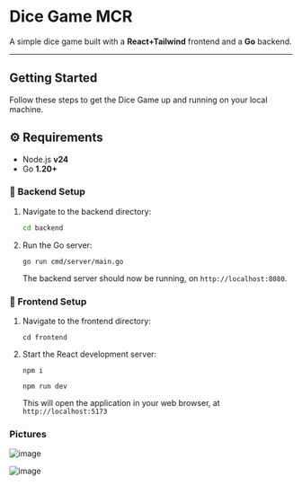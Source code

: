 # Dice Game MCR

A simple dice game built with a **React+Tailwind** frontend and a **Go** backend.

---

## Getting Started

Follow these steps to get the Dice Game up and running on your local machine.

## ⚙️ Requirements

- Node.js **v24**
- Go **1.20+**

### 🚀 Backend Setup

1.  Navigate to the backend directory:
    ```bash
    cd backend
    ```
2.  Run the Go server:
    ```
    go run cmd/server/main.go
    ```
    The backend server should now be running, on `http://localhost:8080`.

### 🚀 Frontend Setup

1.  Navigate to the frontend directory:
    ```
    cd frontend
    ```
2.  Start the React development server:

    ```
    npm i
    ```
    ```
    npm run dev
    ```
    This will open the application in your web browser, at `http://localhost:5173`


### Pictures 
![image](https://github.com/user-attachments/assets/ae9c3a05-1a7f-40c8-9198-7d99d78461be)

![image](https://github.com/user-attachments/assets/83b9842b-7b4f-492f-a88a-ab59a779d5be)

